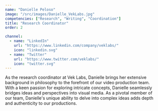 ```yaml
---
name: "Danielle Peloso"
image: "/src/images/Danielle_VekLabs.jpg"
competencies: ["Research", "Writing", "Coordination"]
title: "Research Coordinator"
order: 2

channel:
  - name: "LinkedIn"
    url: "https://www.linkedin.com/company/veklabs/"
    icon: "linkedin.svg"
  - name: "Twitter"
    url: "https://www.twitter.com/veklabs/"
    icon: "twitter.svg"
---
```


As the research coordinator at Vek Labs, Danielle brings her extensive background in philosophy to the forefront of our video production team. With a keen passion for exploring intricate concepts, Danielle seamlessly bridges ideas and perspectives into visual media. As a pivotal member of our team, Danielle's unique ability to delve into complex ideas adds depth and authenticity to our productions.

